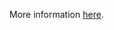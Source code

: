 More information [here](https://docs.bridgecrew.io/docs/ensure-aws-elasticsearch-domain-uses-an-updated-tls-policy).
